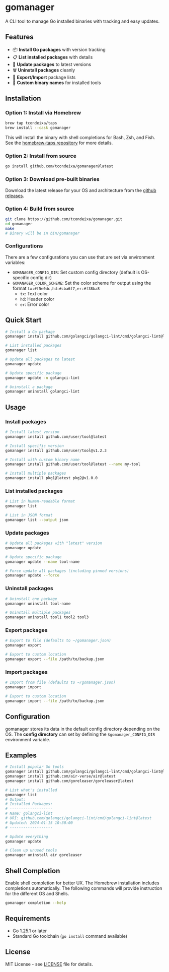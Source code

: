 # gomanager

A CLI tool to manage Go installed binaries with tracking and easy updates.

## Features

- 📦 **Install Go packages** with version tracking
- 📋 **List installed packages** with details
- 🔄 **Update packages** to latest versions
- 🗑️ **Uninstall packages** cleanly
- 💾 **Export/Import** package lists
- 🎯 **Custom binary names** for installed tools

## Installation

### Option 1: Install via Homebrew

```bash
brew tap tcondeixa/taps
brew install --cask gomanager
```

This will install the binary with shell completions for Bash, Zsh, and Fish.
See the [homebrew-taps repository](https://github.com/tcondeixa/homebrew-taps) for more details.

### Option 2: Install from source

```bash
go install github.com/tcondeixa/gomanager@latest
```

### Option 3: Download pre-built binaries

Download the latest release for your OS and architecture from the
[github releases](https://github.com/tcondeixa/gomanager/releases).

### Option 4: Build from source

```bash
git clone https://github.com/tcondeixa/gomanager.git
cd gomanager
make
# Binary will be in bin/gomanager
```

### Configurations

There are a few configurations you can use that are set via environment variables:

- `GOMANAGER_CONFIG_DIR`: Set custom config directory (default is OS-specific config dir)
- `GOMANAGER_COLOR_SCHEME`: Set the color scheme for output using the format `tx:#f5e0dc,hd:#cba6f7,er:#f38ba8`
  - `tx`: Text color
  - `hd`: Header color
  - `er`: Error color

## Quick Start

```bash
# Install a Go package
gomanager install github.com/golangci/golangci-lint/cmd/golangci-lint@latest

# List installed packages
gomanager list

# Update all packages to latest
gomanager update

# Update specific package
gomanager update -n golangci-lint

# Uninstall a package
gomanager uninstall golangci-lint
```

## Usage

### Install packages

```bash
# Install latest version
gomanager install github.com/user/tool@latest

# Install specific version
gomanager install github.com/user/tool@v1.2.3

# Install with custom binary name
gomanager install github.com/user/tool@latest --name my-tool

# Install multiple packages
gomanager install pkg1@latest pkg2@v1.0.0
```

### List installed packages

```bash
# List in human-readable format
gomanager list

# List in JSON format
gomanager list --output json
```

### Update packages

```bash
# Update all packages with "latest" version
gomanager update

# Update specific package
gomanager update --name tool-name

# Force update all packages (including pinned versions)
gomanager update --force
```

### Uninstall packages

```bash
# Uninstall one package
gomanager uninstall tool-name

# Uninstall multiple packages
gomanager uninstall tool1 tool2 tool3
```

### Export packages

```bash
# Export to file (defaults to ~/gomanager.json)
gomanager export

# Export to custom location
gomanager export --file /path/to/backup.json
```

### Import packages

```bash
# Import from file (defaults to ~/gomanager.json)
gomanager import

# Export to custom location
gomanager import --file /path/to/backup.json
```

## Configuration

gomanager stores its data in the default config directory depending on the OS.
The **config directory** can set by defining the `$gomanager_CONFIG_DIR` environment variable.

## Examples

```bash
# Install popular Go tools
gomanager install github.com/golangci/golangci-lint/cmd/golangci-lint@latest
gomanager install github.com/air-verse/air@latest
gomanager install github.com/goreleaser/goreleaser@latest

# List what's installed
gomanager list
# Output:
# Installed Packages:
# -------------------
# Name: golangci-lint
# URI: github.com/golangci/golangci-lint/cmd/golangci-lint@latest
# Updated: 2024-01-15 10:30:00
# -------------------

# Update everything
gomanager update

# Clean up unused tools
gomanager uninstall air goreleaser
```

## Shell Completion

Enable shell completion for better UX.
The Homebrew installation includes completions automatically.
The following commands will provide instruction for the different OS and Shells.

```bash
gomanager completion --help
```

## Requirements

- Go 1.25.1 or later
- Standard Go toolchain (`go install` command available)

## License

MIT License - see [LICENSE](LICENSE) file for details.

